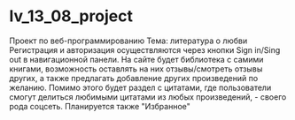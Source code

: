 # lv_13_08_project
Проект по веб-программированию
Тема: литература о любви
Регистрация и авторизация осуществляются через кнопки Sign in/Sing out в навигационной панели.
На сайте будет библиотека с самими книгами, возможность оставлять на них отзывы/смотреть отзывы других, а также предлагать добавление других произведений по желанию. 
Помимо этого будет раздел с цитатами, где пользователи смогут делиться любимыми цитатами из любых произведений, - своего рода соцсеть.
Планируется также "Избранное"

